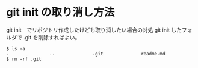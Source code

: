 # git init の取り消し方法


git init　でリポジトリ作成したけども取り消したい場合の対処
git init したフォルダで .git を削除すればよい。

```
$ ls -a
.               ..              .git              readme.md
$ rm -rf .git
```
